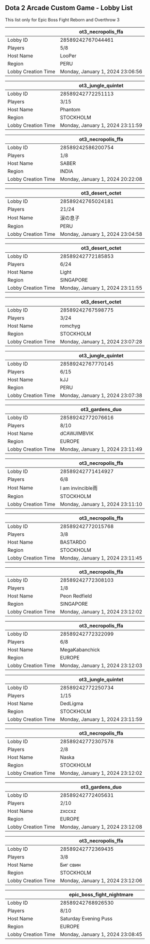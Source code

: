 ## Dota 2 Arcade Custom Game - Lobby List

This list only for Epic Boss Fight Reborn and Overthrow 3

|  | ot3_necropolis_ffa |
| ------ | ------ |
| Lobby ID | 28589242767044461 |
| Players | 5/8 |
| Host Name | LooPer |
| Region | PERU |
| Lobby Creation Time | Monday, January 1, 2024 23:06:56 |


|  | ot3_jungle_quintet |
| ------ | ------ |
| Lobby ID | 28589242772251113 |
| Players | 3/15 |
| Host Name | Phantom |
| Region | STOCKHOLM |
| Lobby Creation Time | Monday, January 1, 2024 23:11:59 |


|  | ot3_necropolis_ffa |
| ------ | ------ |
| Lobby ID | 28589242586200754 |
| Players | 1/8 |
| Host Name | SABER |
| Region | INDIA |
| Lobby Creation Time | Monday, January 1, 2024 20:22:08 |


|  | ot3_desert_octet |
| ------ | ------ |
| Lobby ID | 28589242765024181 |
| Players | 21/24 |
| Host Name | 涙の息子 |
| Region | PERU |
| Lobby Creation Time | Monday, January 1, 2024 23:04:58 |


|  | ot3_desert_octet |
| ------ | ------ |
| Lobby ID | 28589242772185853 |
| Players | 6/24 |
| Host Name | Light |
| Region | SINGAPORE |
| Lobby Creation Time | Monday, January 1, 2024 23:11:55 |


|  | ot3_desert_octet |
| ------ | ------ |
| Lobby ID | 28589242767598775 |
| Players | 3/24 |
| Host Name | romchyg |
| Region | STOCKHOLM |
| Lobby Creation Time | Monday, January 1, 2024 23:07:28 |


|  | ot3_jungle_quintet |
| ------ | ------ |
| Lobby ID | 28589242767770145 |
| Players | 6/15 |
| Host Name | kJJ |
| Region | PERU |
| Lobby Creation Time | Monday, January 1, 2024 23:07:38 |


|  | ot3_gardens_duo |
| ------ | ------ |
| Lobby ID | 28589242772076616 |
| Players | 8/10 |
| Host Name | dCAWJIMBVIK |
| Region | EUROPE |
| Lobby Creation Time | Monday, January 1, 2024 23:11:49 |


|  | ot3_necropolis_ffa |
| ------ | ------ |
| Lobby ID | 28589242771414927 |
| Players | 6/8 |
| Host Name | I am invincible雨 |
| Region | STOCKHOLM |
| Lobby Creation Time | Monday, January 1, 2024 23:11:10 |


|  | ot3_necropolis_ffa |
| ------ | ------ |
| Lobby ID | 28589242772015768 |
| Players | 3/8 |
| Host Name | BASTARDO |
| Region | STOCKHOLM |
| Lobby Creation Time | Monday, January 1, 2024 23:11:45 |


|  | ot3_necropolis_ffa |
| ------ | ------ |
| Lobby ID | 28589242772308103 |
| Players | 1/8 |
| Host Name | Peon Redfield |
| Region | SINGAPORE |
| Lobby Creation Time | Monday, January 1, 2024 23:12:02 |


|  | ot3_necropolis_ffa |
| ------ | ------ |
| Lobby ID | 28589242772322099 |
| Players | 6/8 |
| Host Name | MegaKabanchick |
| Region | EUROPE |
| Lobby Creation Time | Monday, January 1, 2024 23:12:03 |


|  | ot3_jungle_quintet |
| ------ | ------ |
| Lobby ID | 28589242772250734 |
| Players | 1/15 |
| Host Name | DedLigma |
| Region | STOCKHOLM |
| Lobby Creation Time | Monday, January 1, 2024 23:11:59 |


|  | ot3_necropolis_ffa |
| ------ | ------ |
| Lobby ID | 28589242772307578 |
| Players | 2/8 |
| Host Name | Naska |
| Region | STOCKHOLM |
| Lobby Creation Time | Monday, January 1, 2024 23:12:02 |


|  | ot3_gardens_duo |
| ------ | ------ |
| Lobby ID | 28589242772405631 |
| Players | 2/10 |
| Host Name | zxccxz |
| Region | EUROPE |
| Lobby Creation Time | Monday, January 1, 2024 23:12:08 |


|  | ot3_necropolis_ffa |
| ------ | ------ |
| Lobby ID | 28589242772369435 |
| Players | 3/8 |
| Host Name | Биг свин |
| Region | STOCKHOLM |
| Lobby Creation Time | Monday, January 1, 2024 23:12:06 |


|  | epic_boss_fight_nightmare |
| ------ | ------ |
| Lobby ID | 28589242768926530 |
| Players | 8/10 |
| Host Name | Saturday Evening Puss |
| Region | EUROPE |
| Lobby Creation Time | Monday, January 1, 2024 23:08:45 |


